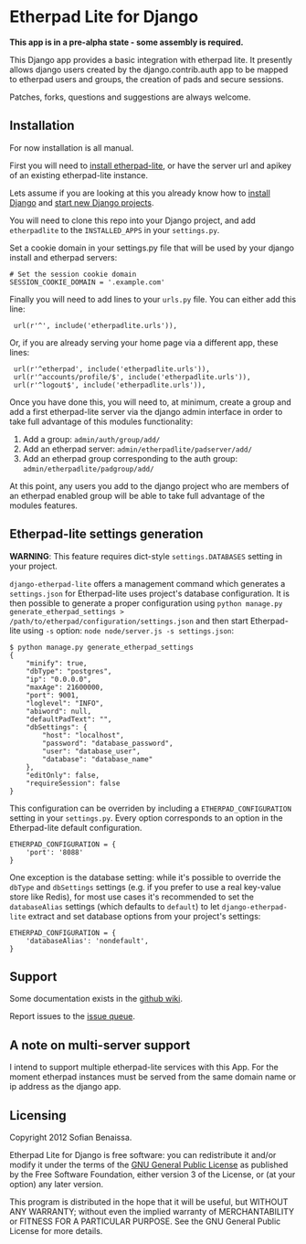 Etherpad Lite for Django
========================

__This app is in a pre-alpha state - some assembly is required.__

This Django app provides a basic integration with etherpad lite. It presently allows django users created by the django.contrib.auth app to be mapped to etherpad users and groups, the creation of pads and secure sessions.

Patches, forks, questions and suggestions are always welcome.

Installation
------------

For now installation is all manual.

First you will need to [install etherpad-lite](http://github.com/Pita/etherpad-lite/blob/master/README.md), or have the server url and apikey of an existing etherpad-lite instance.

Lets assume if you are looking at this you already know how to [install Django](https://docs.djangoproject.com/en/1.3/intro/install/) and [start new Django projects](https://docs.djangoproject.com/en/1.3/intro/tutorial01/). 

You will need to clone this repo into your Django project, and add `etherpadlite` to the `INSTALLED_APPS` in your `settings.py`.

Set a cookie domain in your settings.py file that will be used by your django install and etherpad servers:

    # Set the session cookie domain
    SESSION_COOKIE_DOMAIN = '.example.com'

Finally you will need to add lines to your `urls.py` file. You can either add this line:

     url(r'^', include('etherpadlite.urls')),

Or, if you are already serving your home page via a different app, these lines:

     url(r'^etherpad', include('etherpadlite.urls')),
     url(r'^accounts/profile/$', include('etherpadlite.urls')),
     url(r'^logout$', include('etherpadlite.urls')),

Once you have done this, you will need to, at minimum, create a group and add a first etherpad-lite server via the django admin interface in order to take full advantage of this modules functionality:

1. Add a group: `admin/auth/group/add/`
2. Add an etherpad server: `admin/etherpadlite/padserver/add/`
3. Add an etherpad group corresponding to the auth group: `admin/etherpadlite/padgroup/add/`

At this point, any users you add to the django project who are members of an etherpad enabled group will be able to take full advantage of the modules features.

Etherpad-lite settings generation
---------------------------------

__WARNING__: This feature requires dict-style `settings.DATABASES` setting in your project.

`django-etherpad-lite` offers a management command which generates a `settings.json` for Etherpad-lite uses project's database configuration. It is then possible to generate a proper configuration using `python manage.py generate_etherpad_settings > /path/to/etherpad/configuration/settings.json` and then start Etherpad-lite using `-s` option: `node node/server.js -s settings.json`:

    $ python manage.py generate_etherpad_settings
    {
        "minify": true,
        "dbType": "postgres",
        "ip": "0.0.0.0",
        "maxAge": 21600000,
        "port": 9001,
        "loglevel": "INFO",
        "abiword": null,
        "defaultPadText": "",
        "dbSettings": {
            "host": "localhost",
            "password": "database_password",
            "user": "database_user",
            "database": "database_name"
        },
        "editOnly": false,
        "requireSession": false
    }

This configuration can be overriden by including a `ETHERPAD_CONFIGURATION` setting in your `settings.py`. Every option corresponds to an option in the Etherpad-lite default configuration. 

    ETHERPAD_CONFIGURATION = {
        'port': '8088'
    }

One exception is the database setting: while it's possible to override the `dbType` and `dbSettings` settings (e.g. if you prefer to use a real key-value store like Redis), for most use cases it's recommended to set the `databaseAlias` settings (which defaults to `default`) to let `django-etherpad-lite` extract and set database options from your project's settings:

    ETHERPAD_CONFIGURATION = {
        'databaseAlias': 'nondefault',
    }

Support
-------

Some documentation exists in the [github wiki](https://github.com/sfyn/django-etherpad-lite/wiki).

Report issues to the [issue queue](https://github.com/sfyn/django-etherpad-lite/issues).

A note on multi-server support
------------------------------

I intend to support multiple etherpad-lite services with this App. For the moment etherpad instances must be served from the same domain name or ip address as the django app.

Licensing
---------

Copyright 2012 Sofian Benaissa.

Etherpad Lite for Django is free software: you can redistribute it and/or modify it under the terms of the [GNU General Public License](http://www.gnu.org/licenses/) as published by the Free Software Foundation, either version 3 of the License, or (at your option) any later version.

This program is distributed in the hope that it will be useful, but WITHOUT ANY WARRANTY; without even the implied warranty of MERCHANTABILITY or FITNESS FOR A PARTICULAR PURPOSE.  See the GNU General Public License for more details.
